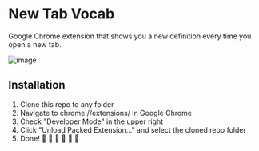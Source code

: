 # New Tab Vocab

Google Chrome extension that shows you a new definition every time you open a new tab.

![image](https://user-images.githubusercontent.com/6979737/84816987-13509180-afda-11ea-9cf5-b493055bfb37.png)

## Installation

1. Clone this repo to any folder
1. Navigate to chrome://extensions/ in Google Chrome
1. Check "Developer Mode" in the upper right
1. Click "Unload Packed Extension..." and select the cloned repo folder
1. Done! :tada: :balloon: :confetti_ball: :tada: :balloon: :confetti_ball:
